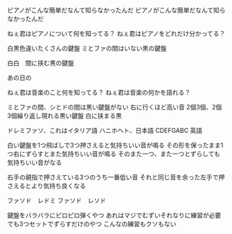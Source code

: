 ピアノがこんな簡単だなんて知らなかったんだ
ピアノがこんな簡単だなんて知らなかったんだ

ねぇ君はピアノについて何を知ってる？
ねぇ君はピアノをどれだけ分かってる？

白黒色違いたくさんの鍵盤
ミとファの間はいない黒の鍵盤

白白　間に挟む黒の鍵盤

あの日の


ねぇ君は音楽のこと何を知ってる？
ねぇ君は音楽の何かを語れる？


ミとファの間、シとドの間は黒い鍵盤がない
右に行くほど高い音
2個3個、2個3個繰り返し現れる黒い鍵盤
白に挟まる黒

ドレミファソ、これはイタリア語
ハニホヘト、日本語
CDEFGABC 英語

白い鍵盤を1つ飛ばしで3つ押さえると気持ちいい音が鳴る
その形を保ったまま1つ右にずらすとまた気持ちいい音が鳴る
そのまた一つ、また一つとずらしても気持ちいい音がなる

右手の親指で押さえている3つのうち一番低い音
それと同じ音を余った左手で押さえるとより気持ち良くなる

ファソド　レドミ
ファソド　レソド

鍵盤をバラバラにピロピロ弾くやつ
あれはマジでむずいそれなりに練習が必要
でも3つセットでずらすだけのやつ
こんなの練習もクソもない